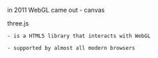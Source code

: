 in 2011 WebGL came out
	- canvas

three.js 

	- is a HTML5 library that interacts with WebGL

	- supported by almost all modern browsers

